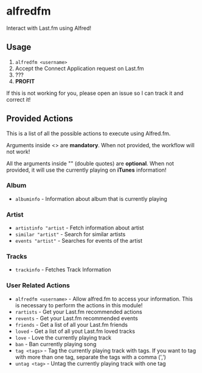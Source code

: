 # alfredfm

Interact with Last.fm using Alfred!

## Usage

1. `alfredfm <username>`
2. Accept the Connect Application request on Last.fm
3. ???
4. **PROFIT**


If this is not working for you, please open an issue so I can track it and correct it!

## Provided Actions

This is a list of all the possible actions to execute using Alfred.fm.

Arguments inside <> are **mandatory**. When not provided, the workflow will not work!

All the arguments inside "" (double quotes) are **optional**. When not provided, it will use the currently playing on **iTunes** information!

### Album
* `albuminfo` - Information about album that is currently playing

### Artist
* `artistinfo "artist` - Fetch information about artist
* `similar "artist"` - Search for similar artists
* `events "artist"` - Searches for events of the artist

### Tracks
* `trackinfo` - Fetches Track Information

### User Related Actions
* `alfredfm <username>` - Allow alfred.fm to access your information. This is necessary to perform the actions in this module! 
* `rartists` - Get your Last.fm recommended actions
* `revents` - Get your Last.fm recommended events
* `friends` - Get a list of all your Last.fm friends
* `loved` - Get a list of all yout Last.fm loved tracks
* `love` - Love the currently playing track
* `ban` - Ban currently playing song
* `tag <tags>` - Tag the currently playing track with tags. If you want to tag with more than one tag, separate the tags with a comma (',')
* `untag <tag>` - Untag the currently playing track with one tag
